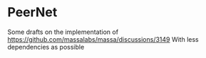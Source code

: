 # PeerNet
Some drafts on the implementation of https://github.com/massalabs/massa/discussions/3149
With less dependencies as possible